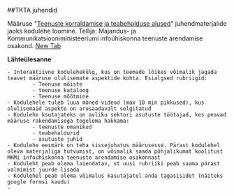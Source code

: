 ##TKTA juhendid

Määruse "[Teenuste korraldamise ja teabehalduse alused](https://eelnoud.valitsus.ee/main/mount/docList/dcaf70ef-c6aa-4cc2-9140-6094aee0970c)" juhendmaterjalide jaoks kodulehe loomine. Tellija: Majandus- ja Kommunikatsiooniministeeriumi infoühiskonna teenuste arendamise osakond. <a href="example.com" target="_blank">New Tab</a>

__Lähteülesanne__

	- Interaktiivne kodulehekülg, kus on teemade lõikes võimalik jagada teavet määruse olulisemate aspektide kohta. Esialgsed rubriigid:
			- Teenuse mõiste
			- teenuse kataloog
			- Teenuse mõõtmine
	- Kodulehele tuleb luua mõned videod (max 10 min pikkused), kus olulisemaid aspekte on arusaadavalt selgitatud
	- Kodulehe ksutajateks on avliku sektori asutuste töötajad, kes peavad määruse rakendamisega tegelema hakkama: 
			- teenuste omanikud
			- teabehaldurid
			- asutuste juhid
	- Kodulehe eesmärk on teha sissejuhatus määrusesse. Pärast kodulehel oleva materjaliga tutvumist, on võimalik saada põhjalikumat koolitust MKMi infoühiskonna teenuste arendamise osakonnast
	- Koduleht peab olema laiendatav, st uusi rubriiki peab saama pärast valmimist juurde lisada
	- Kodulehel peab olema võimalus kasutajatel anda tagasisidet (näiteks google formsi kaudu)
	- 
	

